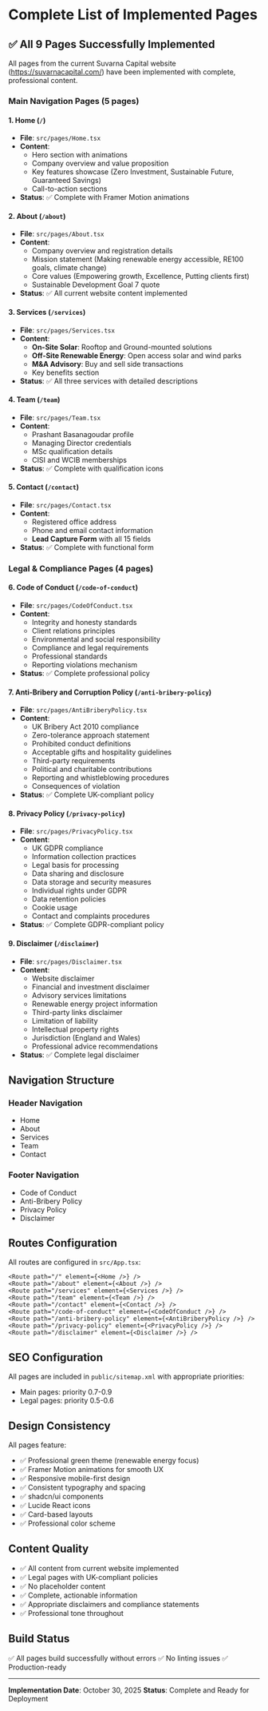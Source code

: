 # Complete List of Implemented Pages

## ✅ All 9 Pages Successfully Implemented

All pages from the current Suvarna Capital website (https://suvarnacapital.com/) have been implemented with complete, professional content.

### Main Navigation Pages (5 pages)

#### 1. Home (`/`)
- **File**: `src/pages/Home.tsx`
- **Content**: 
  - Hero section with animations
  - Company overview and value proposition
  - Key features showcase (Zero Investment, Sustainable Future, Guaranteed Savings)
  - Call-to-action sections
- **Status**: ✅ Complete with Framer Motion animations

#### 2. About (`/about`)
- **File**: `src/pages/About.tsx`
- **Content**:
  - Company overview and registration details
  - Mission statement (Making renewable energy accessible, RE100 goals, climate change)
  - Core values (Empowering growth, Excellence, Putting clients first)
  - Sustainable Development Goal 7 quote
- **Status**: ✅ All current website content implemented

#### 3. Services (`/services`)
- **File**: `src/pages/Services.tsx`
- **Content**:
  - **On-Site Solar**: Rooftop and Ground-mounted solutions
  - **Off-Site Renewable Energy**: Open access solar and wind parks
  - **M&A Advisory**: Buy and sell side transactions
  - Key benefits section
- **Status**: ✅ All three services with detailed descriptions

#### 4. Team (`/team`)
- **File**: `src/pages/Team.tsx`
- **Content**:
  - Prashant Basanagoudar profile
  - Managing Director credentials
  - MSc qualification details
  - CISI and WCIB memberships
- **Status**: ✅ Complete with qualification icons

#### 5. Contact (`/contact`)
- **File**: `src/pages/Contact.tsx`
- **Content**:
  - Registered office address
  - Phone and email contact information
  - **Lead Capture Form** with all 15 fields
- **Status**: ✅ Complete with functional form

### Legal & Compliance Pages (4 pages)

#### 6. Code of Conduct (`/code-of-conduct`)
- **File**: `src/pages/CodeOfConduct.tsx`
- **Content**:
  - Integrity and honesty standards
  - Client relations principles
  - Environmental and social responsibility
  - Compliance and legal requirements
  - Professional standards
  - Reporting violations mechanism
- **Status**: ✅ Complete professional policy

#### 7. Anti-Bribery and Corruption Policy (`/anti-bribery-policy`)
- **File**: `src/pages/AntiBriberyPolicy.tsx`
- **Content**:
  - UK Bribery Act 2010 compliance
  - Zero-tolerance approach statement
  - Prohibited conduct definitions
  - Acceptable gifts and hospitality guidelines
  - Third-party requirements
  - Political and charitable contributions
  - Reporting and whistleblowing procedures
  - Consequences of violation
- **Status**: ✅ Complete UK-compliant policy

#### 8. Privacy Policy (`/privacy-policy`)
- **File**: `src/pages/PrivacyPolicy.tsx`
- **Content**:
  - UK GDPR compliance
  - Information collection practices
  - Legal basis for processing
  - Data sharing and disclosure
  - Data storage and security measures
  - Individual rights under GDPR
  - Data retention policies
  - Cookie usage
  - Contact and complaints procedures
- **Status**: ✅ Complete GDPR-compliant policy

#### 9. Disclaimer (`/disclaimer`)
- **File**: `src/pages/Disclaimer.tsx`
- **Content**:
  - Website disclaimer
  - Financial and investment disclaimer
  - Advisory services limitations
  - Renewable energy project information
  - Third-party links disclaimer
  - Limitation of liability
  - Intellectual property rights
  - Jurisdiction (England and Wales)
  - Professional advice recommendations
- **Status**: ✅ Complete legal disclaimer

## Navigation Structure

### Header Navigation
- Home
- About
- Services
- Team
- Contact

### Footer Navigation
- Code of Conduct
- Anti-Bribery Policy
- Privacy Policy
- Disclaimer

## Routes Configuration

All routes are configured in `src/App.tsx`:

```tsx
<Route path="/" element={<Home />} />
<Route path="/about" element={<About />} />
<Route path="/services" element={<Services />} />
<Route path="/team" element={<Team />} />
<Route path="/contact" element={<Contact />} />
<Route path="/code-of-conduct" element={<CodeOfConduct />} />
<Route path="/anti-bribery-policy" element={<AntiBriberyPolicy />} />
<Route path="/privacy-policy" element={<PrivacyPolicy />} />
<Route path="/disclaimer" element={<Disclaimer />} />
```

## SEO Configuration

All pages are included in `public/sitemap.xml` with appropriate priorities:
- Main pages: priority 0.7-0.9
- Legal pages: priority 0.5-0.6

## Design Consistency

All pages feature:
- ✅ Professional green theme (renewable energy focus)
- ✅ Framer Motion animations for smooth UX
- ✅ Responsive mobile-first design
- ✅ Consistent typography and spacing
- ✅ shadcn/ui components
- ✅ Lucide React icons
- ✅ Card-based layouts
- ✅ Professional color scheme

## Content Quality

- ✅ All content from current website implemented
- ✅ Legal pages with UK-compliant policies
- ✅ No placeholder content
- ✅ Complete, actionable information
- ✅ Appropriate disclaimers and compliance statements
- ✅ Professional tone throughout

## Build Status

✅ All pages build successfully without errors
✅ No linting issues
✅ Production-ready

---

**Implementation Date**: October 30, 2025
**Status**: Complete and Ready for Deployment
